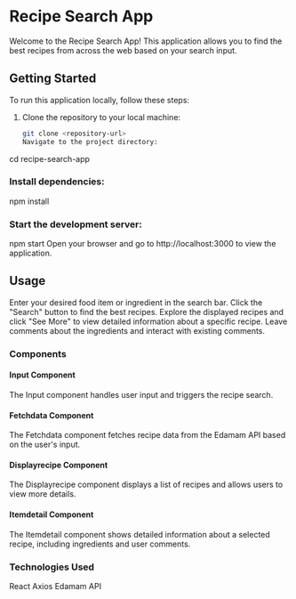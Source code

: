 # Recipe Search App

Welcome to the Recipe Search App! This application allows you to find the best recipes from across the web based on your search input.

## Getting Started

To run this application locally, follow these steps:

1. Clone the repository to your local machine:

   ```bash
   git clone <repository-url>
   Navigate to the project directory:
   ```

cd recipe-search-app

### Install dependencies:

npm install

### Start the development server:

npm start
Open your browser and go to http://localhost:3000 to view the application.

## Usage

Enter your desired food item or ingredient in the search bar.
Click the "Search" button to find the best recipes.
Explore the displayed recipes and click "See More" to view detailed information about a specific recipe.
Leave comments about the ingredients and interact with existing comments.

### Components

#### Input Component

The Input component handles user input and triggers the recipe search.

#### Fetchdata Component

The Fetchdata component fetches recipe data from the Edamam API based on the user's input.

#### Displayrecipe Component

The Displayrecipe component displays a list of recipes and allows users to view more details.

#### Itemdetail Component

The Itemdetail component shows detailed information about a selected recipe, including ingredients and user comments.

### Technologies Used

React
Axios
Edamam API
